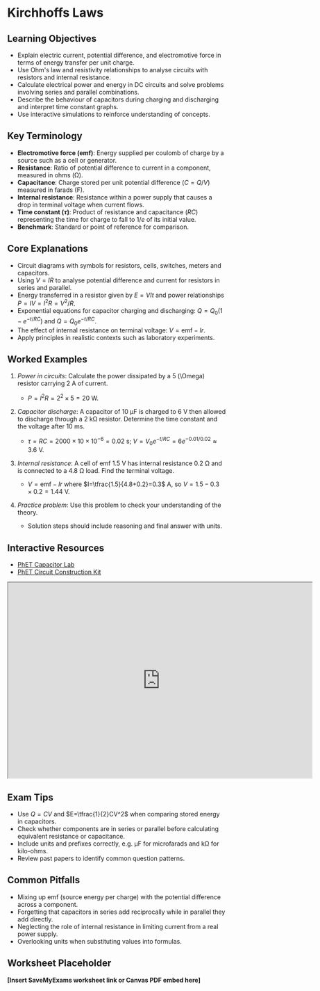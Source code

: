 # Kirchhoffs Laws

## Learning Objectives
- Explain electric current, potential difference, and electromotive force in terms of energy transfer per unit charge.
- Use Ohm's law and resistivity relationships to analyse circuits with resistors and internal resistance.
- Calculate electrical power and energy in DC circuits and solve problems involving series and parallel combinations.
- Describe the behaviour of capacitors during charging and discharging and interpret time constant graphs.
- Use interactive simulations to reinforce understanding of concepts.

## Key Terminology
- **Electromotive force (emf)**: Energy supplied per coulomb of charge by a source such as a cell or generator.
- **Resistance**: Ratio of potential difference to current in a component, measured in ohms (Ω).
- **Capacitance**: Charge stored per unit potential difference ($C=Q/V$) measured in farads (F).
- **Internal resistance**: Resistance within a power supply that causes a drop in terminal voltage when current flows.
- **Time constant ($\tau$)**: Product of resistance and capacitance ($RC$) representing the time for charge to fall to $1/e$ of its initial value.
- **Benchmark**: Standard or point of reference for comparison.

## Core Explanations
- Circuit diagrams with symbols for resistors, cells, switches, meters and capacitors.
- Using $V=IR$ to analyse potential difference and current for resistors in series and parallel.
- Energy transferred in a resistor given by $E=VIt$ and power relationships $P=IV=I^2R=V^2/R$.
- Exponential equations for capacitor charging and discharging: $Q=Q_0(1-e^{-t/RC})$ and $Q=Q_0e^{-t/RC}$.
- The effect of internal resistance on terminal voltage: $V=\text{emf}-Ir$.
- Apply principles in realistic contexts such as laboratory experiments.

## Worked Examples
1. *Power in circuits*: Calculate the power dissipated by a 5 \(\Omega\) resistor carrying 2 A of current.
   - $P=I^2R=2^2\times5=20$ W.
2. *Capacitor discharge*: A capacitor of 10 μF is charged to 6 V then allowed to discharge through a 2 kΩ resistor. Determine the time constant and the voltage after 10 ms.
   - $\tau=RC=2000\times10\times10^{-6}=0.02$ s; $V=V_0e^{-t/RC}=6e^{-0.01/0.02}\approx3.6$ V.
3. *Internal resistance*: A cell of emf 1.5 V has internal resistance 0.2 Ω and is connected to a 4.8 Ω load. Find the terminal voltage.
   - $V=\text{emf}-Ir$ where $I=\tfrac{1.5}{4.8+0.2}=0.3$ A, so $V=1.5-0.3\times0.2=1.44$ V.

4. *Practice problem*: Use this problem to check your understanding of the theory.
   - Solution steps should include reasoning and final answer with units.
## Interactive Resources
- [PhET Capacitor Lab](https://phet.colorado.edu/en/simulation/capacitor-lab)
- [PhET Circuit Construction Kit](https://phet.colorado.edu/en/simulation/circuit-construction-kit-dc)
<iframe src="https://phet.colorado.edu/sims/html/ohms-law/latest/ohms-law_en.html" width="700" height="450" title="Interactive simulation" loading="lazy"></iframe>

## Exam Tips
- Use $Q=CV$ and $E=\tfrac{1}{2}CV^2$ when comparing stored energy in capacitors.
- Check whether components are in series or parallel before calculating equivalent resistance or capacitance.
- Include units and prefixes correctly, e.g. μF for microfarads and kΩ for kilo-ohms.
- Review past papers to identify common question patterns.

## Common Pitfalls
- Mixing up emf (source energy per charge) with the potential difference across a component.
- Forgetting that capacitors in series add reciprocally while in parallel they add directly.
- Neglecting the role of internal resistance in limiting current from a real power supply.
- Overlooking units when substituting values into formulas.

## Worksheet Placeholder
**[Insert SaveMyExams worksheet link or Canvas PDF embed here]**

